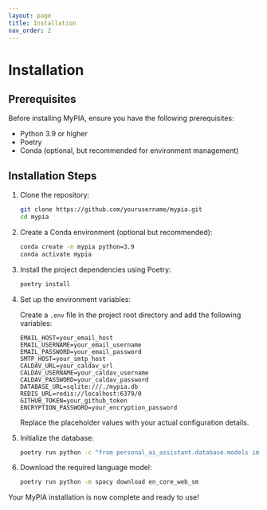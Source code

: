 ```yaml
---
layout: page
title: Installation
nav_order: 2
---
```


# Installation

## Prerequisites

Before installing MyPIA, ensure you have the following prerequisites:

- Python 3.9 or higher
- Poetry
- Conda (optional, but recommended for environment management)

## Installation Steps

1. Clone the repository:

   ```bash
   git clone https://github.com/yourusername/mypia.git
   cd mypia
   ```

2. Create a Conda environment (optional but recommended):

   ```bash
   conda create -n mypia python=3.9
   conda activate mypia
   ```

3. Install the project dependencies using Poetry:

   ```bash
   poetry install
   ```

4. Set up the environment variables:

   Create a `.env` file in the project root directory and add the following variables:

   ```
   EMAIL_HOST=your_email_host
   EMAIL_USERNAME=your_email_username
   EMAIL_PASSWORD=your_email_password
   SMTP_HOST=your_smtp_host
   CALDAV_URL=your_caldav_url
   CALDAV_USERNAME=your_caldav_username
   CALDAV_PASSWORD=your_caldav_password
   DATABASE_URL=sqlite:///./mypia.db
   REDIS_URL=redis://localhost:6379/0
   GITHUB_TOKEN=your_github_token
   ENCRYPTION_PASSWORD=your_encryption_password
   ```

   Replace the placeholder values with your actual configuration details.

5. Initialize the database:

   ```bash
   poetry run python -c "from personal_ai_assistant.database.models import init_db; init_db('sqlite:///./mypia.db')"
   ```

6. Download the required language model:

   ```bash
   poetry run python -m spacy download en_core_web_sm
   ```

Your MyPIA installation is now complete and ready to use!
